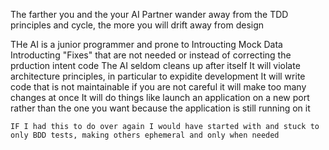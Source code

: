 The farther you and the your AI Partner wander away from the TDD principles and cycle, the more you will drift away from design

THe AI is a junior programmer and prone to
    Introucting Mock Data
    Introducting "Fixes" that are not needed or instead of correcting the prduction intent code
    The AI seldom cleans up after itself
    It will violate architecture principles, in particular to expidite development
    It will write code that is not maintainable if you are not careful
    it will make too many changes at once
    It will do things like launch an application on a new port rather than the one you want because the application is still running on it

    IF I had this to do over again I would have started with and stuck to only BDD tests, making others ephemeral and only when needed
